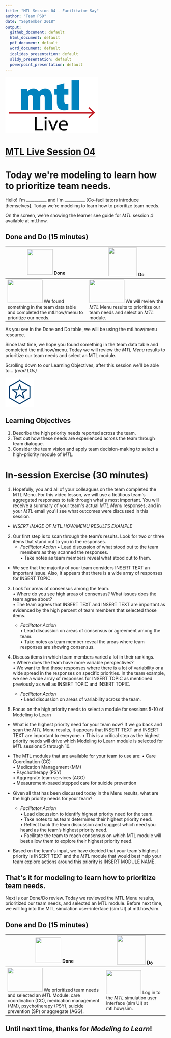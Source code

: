```yaml
---
title: "MTL Session 04 - Facilitator Say"
author: "Team PSD"
date: "September 2018"
output: 
  github_document: default
  html_document: default
  pdf_document: default
  word_document: default
  ioslides_presentation: default
  slidy_presentation: default
  powerpoint_presentation: default
---
```


<img src = "https://github.com/lzim/teampsd/blob/master/resources/logos/mtl_live_sq_sm.png"
     height = "175" width = "290">  

# [MTL Live Session 04](https://github.com/lzim/teampsd/blob/master/mtl_facilitate_workgroup/mtl_live_guide/mtl_live_session04_see.Rmd "MTL Live Session 04")

# Today we're modeling to learn how to prioritize team needs.

Hello! I'm __________ and I'm __________ [Co-facilitators introduce themselves]. Today we're modeling to learn how to prioritize team needs.  

On the screen, we're showing the learner see guide for *MTL* session 4 available at mtl.how.

## Done and Do (15 minutes)
<!-- Do/Done Tables -->
| <img src = "https://raw.githubusercontent.com/lzim/teampsd/hexagon_icons/np_hexagon-check-mark_309690_003F72.png" height = "80" width = "80"> **Done** | <img src = "https://raw.githubusercontent.com/lzim/teampsd/hexagon_icons/np_synchronize_778914_003F72.png" height = "90" width = "90"> **Do** |
| --- | --- | 
|[<img src = "https://raw.githubusercontent.com/lzim/teampsd/master/resources/logos/mtl_how_menu.png" height = "75" width = "110">](http://mtl.how/menu) We found something in the team data table and completed the mtl.how/menu to prioritize our needs.| [<img src = "https://raw.githubusercontent.com/lzim/teampsd/master/resources/logos/mtl_how_menu.png" height = "75" width = "110">](http://mtl.how/menu) We will review the _MTL_ Menu results to prioritize our team needs and select an _MTL_ module. | 

As you see in the Done and Do table, we will be using the mtl.how/menu resource.

Since last time, we hope you found something in the team data table and completed the mtl.how/menu. Today we will review the *MTL Menu* results to prioritize our team needs and select an MTL module.  

Scrolling down to our Learning Objectives, after this session we’ll be able to… *(read LOs)*

<!-- Learning Objectives Icon --> 
<img src = "https://github.com/lzim/teampsd/blob/master/resources/icons/we_decided_learning_objectives.png" height = "90" width = "90" style ="display: inline-block"/> 

## Learning Objectives

1. Describe the high priority needs reported across the team.
2. Test out how these needs are experienced across the team through team dialogue.
3. Consider the team vision and apply team decision-making to select a high-priority module of *MTL*.

# In-session Exercise (30 minutes)

1. Hopefully, you and all of your colleagues on the team completed the MTL Menu. For this video lesson, we will use a fictitious team's aggregated responses to talk through what's most important. You will receive a summary of your team's actual _MTL Menu_ responses; and in your _MTL_ email you'll see what outcomes were discussed in this session. 

+ *INSERT IMAGE OF MTL.HOW/MENU RESULTS EXAMPLE*  

2. Our first step is to scan through the team’s results. Look for two or three items that stand out to you in the responses.  
   + *Facilitator Action*
   •	Lead discussion of what stood out to the team members as they scanned the responses.  
   •	Take notes as team members reveal what stood out to them.  

+ We see that the majority of your team considers INSERT TEXT an important issue. Also, it appears that there is a wide array of responses for INSERT TOPIC.

3. Look for areas of consensus among the team.  
•	Where do you see high areas of consensus? What issues does the team agree about?  
•	The team agrees that INSERT TEXT and INSERT TEXT are important as evidenced by the high percent of team members that selected those items.

   + *Facilitator Action*  
   •	Lead discussion on areas of consensus or agreement among the team.  
   •	Take notes as team member reveal the areas where team responses are showing consensus.  

4. Discuss items in which team members varied a lot in their rankings.  
•	Where does the team have more variable perspectives?  
•	We want to find those responses where there is a lot of variability or a wide spread in the responses on specific priorities. In the team example, we see a wide array of responses for INSERT TOPIC as mentioned previously as well as INSERT TOPIC and INSERT TOPIC.

   + *Facilitator Action*  
   •	Lead discussion on areas of variability across the team.  

5. Focus on the high priority needs to select a module for sessions 5-10 of Modeling to Learn 

+ What is the highest priority need for your team now? If we go back and scan the *MTL* Menu results, it appears that INSERT TEXT and INSERT TEXT are important to everyone.
•	This is a critical step as the highest priority needs will drive which Modeling to Learn module is selected for *MTL* sessions 5 through 10. 

+ The MTL modules that are available for your team to use are:
  •	Care Coordination (CC)  
  •	Medication Management (MM)  
  •	Psychotherapy (PSY)  
  •	Aggregrate team services (AGG)  
  •	Measurement-based stepped care for suicide prevention  

+ Given all that has been discussed today in the Menu results, what are the high priority needs for your team?  

   + *Facilitator Action*  
   •	Lead discussion to identify highest priority need for the team.  
   •	Take notes to as team determines their highest priority need.  
   •	Reflect back the team discussion and suggest which need you heard as the team’s highest priority need.  
   •	Facilitate the team to reach consensus on which MTL module will best allow them to explore their highest priority need.  

+ Based on the team's input, we have decided that your team's highest priority is INSERT TEXT and the *MTL* module that would best help your team explore actions around this priority is INSERT MODULE NAME.  

## That's it for modeling to learn how to prioritize team needs.  

Next is our Done/Do review. Today we reviewed the MTL Menu results, prioritized our team needs, and selected an MTL module. Before next time, we will log into the MTL simulation user-interface (sim UI) at mtl.how/sim.

## Done and Do (15 minutes)
<!-- Do/Done Tables -->
| <img src = "https://raw.githubusercontent.com/lzim/teampsd/hexagon_icons/np_hexagon-check-mark_309690_003F72.png" height = "80" width = "80"> **Done** | <img src = "https://raw.githubusercontent.com/lzim/teampsd/hexagon_icons/np_synchronize_778914_003F72.png" height = "90" width = "90"> **Do** |
| --- | --- | 
| [<img src = "https://raw.githubusercontent.com/lzim/teampsd/master/resources/logos/mtl_how_menu.png" height = "75" width = "110">](http://mtl.how/menu) We prioritized team needs and selected an _MTL_ Module: care coordination (CC), medication management (MM), psychotherapy (PSY), suicide prevention (SP) or aggregate (AGG). | [<img src = "https://raw.githubusercontent.com/lzim/teampsd/master/resources/logos/mtl_how_data_sm.png" height = "75" width = "110">](http://mtl.how/data) Log in to the _MTL_ simulation user interface (sim UI) at mtl.how/sim. | 

## Until next time, thanks for *Modeling to Learn*!
